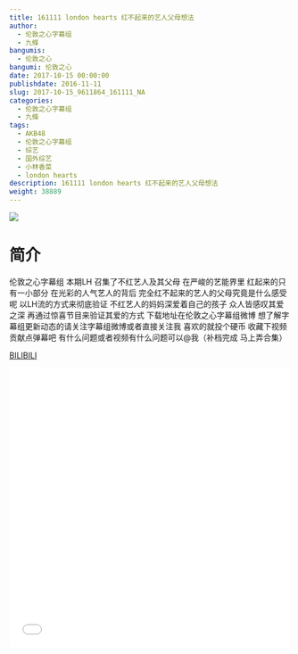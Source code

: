 ```yaml
---
title: 161111 london hearts 红不起来的艺人父母想法
author: 
  - 伦敦之心字幕组
  - 九條
bangumis: 
  - 伦敦之心
bangumi: 伦敦之心
date: 2017-10-15 00:00:00
publishdate: 2016-11-11
slug: 2017-10-15_9611864_161111_NA
categories: 
  - 伦敦之心字幕组
  - 九條
tags: 
  - AKB48
  - 伦敦之心字幕组
  - 综艺
  - 国外综艺
  - 小林香菜
  - london hearts
description: 161111 london hearts 红不起来的艺人父母想法
weight: 38889
---
```


![](https://i.imgur.com/lla2pzb.jpg)

# 简介  
伦敦之心字幕组
本期LH 召集了不红艺人及其父母 在严峻的艺能界里 红起来的只有一小部分 在光彩的人气艺人的背后 完全红不起来的艺人的父母究竟是什么感受呢 以LH流的方式来彻底验证 不红艺人的妈妈深爱着自己的孩子 众人皆感叹其爱之深 再通过惊喜节目来验证其爱的方式 下载地址在伦敦之心字幕组微博 想了解字幕组更新动态的请关注字幕组微博或者直接关注我 喜欢的就投个硬币 收藏下视频 贡献点弹幕吧 有什么问题或者视频有什么问题可以@我（补档完成 马上弄合集）

  [BILIBILI](https://www.bilibili.com/video/av9611864/)


  <iframe src="//www.bilibili.com/html/html5player.html?cid=15885648&aid=9611864" width="100%" height="500" frameborder="0" allowfullscreen="allowfullscreen"></iframe>
